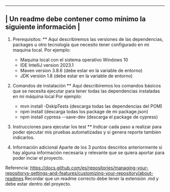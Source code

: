 ---------------------------------------------------------------
| Un readme debe contener como mínimo la siguiente información |
---------------------------------------------------------------

1. Prerequisitos:
** Aqui describiremos las versiones de las dependencias, packages u otro tecnología que necesito tener configurado en mi maquina local.
Por ejemplo:
	- Maquina local con el sistema operativo Windows 10
	- IDE IntelliJ version 2023.1
	- Maven version 3.8.6 (debe estar en la variable de entorno)
	- JDK versión 1.8 (debe estar en la variable de entorno)

2. Comandos de instalación
** Aqui describiremos los comandos básicos que se necesita ejecutar para tener todas las dependencias instaladas en mi máquina local
Por ejemplo:
	- mvn install -DskipTests (descarga todas las dependencias del POM)
	- npm install (descarga todas los package de mi package.json)
	- npm install cypress --save-dev (descarga el package de cypress)

3. Instrucciones para ejecutar los test
** Indicar cada paso a realizar para poder ejecutar mis pruebas automatizadas y si genera reporte tambien indicarlos.

4. Información adicional
Aparte de los 3 puntos descritos anteriormente si hay alguna información necesaria y relevante que se quiera aportar para poder inciar el proyecto. 

Referencia: https://docs.github.com/es/repositories/managing-your-repositorys-settings-and-features/customizing-your-repository/about-readmes
Recordar que un readme correcto debe tener la extensión .md y debe estar dentro del proyecto.
